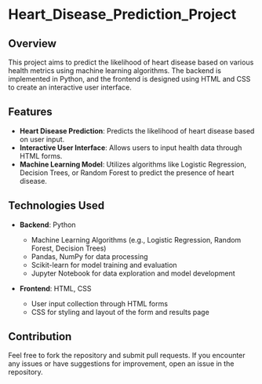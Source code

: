 # Heart_Disease_Prediction_Project
## Overview
This project aims to predict the likelihood of heart disease based on various health metrics using machine learning algorithms. The backend is implemented in Python, and the frontend is designed using HTML and CSS to create an interactive user interface.

## Features
- **Heart Disease Prediction**: Predicts the likelihood of heart disease based on user input.
- **Interactive User Interface**: Allows users to input health data through HTML forms.
- **Machine Learning Model**: Utilizes algorithms like Logistic Regression, Decision Trees, or Random Forest to predict the presence of heart disease.

## Technologies Used
- **Backend**: Python
  - Machine Learning Algorithms (e.g., Logistic Regression, Random Forest, Decision Trees)
  - Pandas, NumPy for data processing
  - Scikit-learn for model training and evaluation
  - Jupyter Notebook for data exploration and model development
  
- **Frontend**: HTML, CSS
  - User input collection through HTML forms
  - CSS for styling and layout of the form and results page

## Contribution
Feel free to fork the repository and submit pull requests. If you encounter any issues or have suggestions for improvement, open an issue in the repository.
